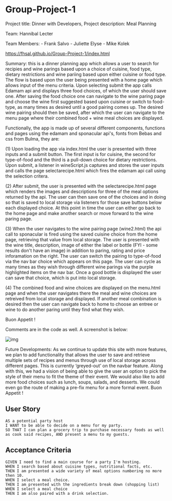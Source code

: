 # Group-Project-1

Project title:  Dinner with Developers,    Project description: Meal Planning 

Team:  Hannibal Lecter

Team Members: 
    - Frank Salvo
    - Juliette Elyse
    - Mike Kolek

https://fhsal.github.io/Group-Project-1/index.html

Summary: this is a dinner planning app which allows a user to search for recipies and wine parings based upon a choice of cuisine, food type, dietary restrictions and wine pariing based upon either cuisine or food type.   The flow is based upon the user being presented with a home page which allows input of the menu criteria.  Upon selecting submit the app calls Edamam api and displays three food choices, of which the user should save one.   After saving the food choice one can navigate to the wine paring page and choose the wine first suggested based upon cuisine or switch to food-type, as many times as desired until a good pairing comes up.   The desired wine pairing should then be saved, after which the user can navigate to the menu page where their combined food + wine meal choices are displayed. 

Functionally, the app is made up of several different components, functions and pages using the edamam and sponacular api's, fonts from Bebas and css from Bulma, they are:

(1) Upon loading the app via index.html the user is presented with three inputs and a submit button.  The first input is for cuisine, the second for type-of-food and the third is a pull-down choice for dietary restrictions.  Upon submit, a listener in wineScript.js captures and stores the user inputs and calls the page selectarecipe.html which fires the edamam api call using the selection critera. 

(2) After submit, the user is presented with the selectarecipe.html page which renders the images and descriptions for three of the meal options returned by the api.  The user can then save one of the choices and in doing so that is saved to local storage via listeners for those save buttons below each displayed choice.    At this point in time the user can either go back to the home page and make another search or move forward to the wine paring page. 

(3) When the user navigates to the wine pairing page (wine2.html) the api call to sponacular is fired using the saved cuisine choice from the home page, retrieving that value from local storage.  The user is presented with the wine title, description, image of either the label or bottle (FYI - some results don't have an image) in addition to paring, rating and price inforamation on the right.   The user can switch the pairing to type-of-food via the nav bar choice which appears on this page.  The user can cycle as many times as they wish through different wine parings via the purple highlighted items on the nav bar.  Once a good bottle is displayed the user can save that choice, which is put into local storage. 

(4) The combined food and wine choices are displayed on the menu.html page and when the user navigates there the meal and wine choices are retreived from local storage and displayed.  If another meal combination is desired then the user can navigate back to home to choose an entree or wine to do another paring until they find what they wish. 

Buon Appetit ! 

Comments are in the code as well. A screenshot is below:

![img](https://github.com/mkolek1015/Group-Project-1/blob/fhsalvo2/images/DinnerWithDevelopers-screenshot.jpg)

Future Developments: As we continue to update this site with more features, we plan to add functionality that allows the user to save and retrieve multiple sets of recipes and menus through use of local storage across different pages. This is currently ‘greyed-out’ on the navbar feature. 
Along with this, we had a vision of being able to give the user an option to pick the style of their menu to fit the theme of their event. We would also like to add more food choices such as lunch, soups, salads, and desserts. We could even go the route of making a pre-fix menu for a more formal event. 
Buon Appetit ! 


## User Story

```
AS a potential party host
I WANT to be able to decide on a menu for my party.
SO THAT I can plan a grocery trip to purchase necessary foods as well as cook said recipes, AND present a menu to my guests.

```

## Acceptance Criteria

```
GIVEN I need to find a main course for a party I'm hosting.
WHEN I search based about cuisine types, nutritional facts, etc.
THEN I am presented a wide variety of meal options numbering no more then 10.
WHEN I select a meal choice.
THEN I am presented with the ingredients break down (shopping list)
WHEN I select a meal choice 
THEN I am also paired with a drink selection.


